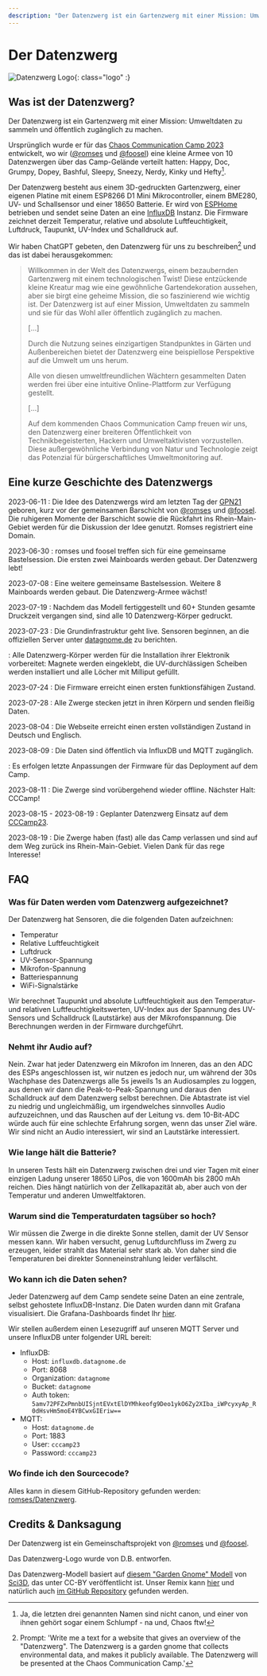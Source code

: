 ```yaml
---
description: "Der Datenzwerg ist ein Gartenzwerg mit einer Mission: Umweltdaten zu sammeln und öffentlich zugänglich zu machen."
---
```


# Der Datenzwerg

![Datenzwerg Logo](assets/images/logo.png){: class="logo" :}

<!--
!!! tip "Datenzwerg @ CCCamp23"

    Du bist auf dem CCCamp und über einen der Datenzwerge gestolpert? Super! Hier sind ein paar Links für dich:

    - [Was ist der Datenzwerg?](#was-ist-der-datenzwerg)
    - [FAQ](#faq)
    - [Schicke Dashboards auf grafana.datagnome.de](https://grafana.datagnome.de)
    
    Du kannst uns erreichen unter **DECT 3962 (DZOC)**.

    Und falls du dich wunderst, wo sich welcher Datenzwerg befindet, hier eine kurze Übersicht. Ein Klick auf den Namen bringt dich zum jeweiligen Dashboard, ein Klick auf den Ort zur jeweiligen Kartenansicht:

    | Datenzwerg | Location | Status |
    | ---------- | -------- | ------ |
    | [Bashful](https://grafana.datagnome.de/d/f17a6449-84ed-4733-b982-21c0d480c42a/overview?orgId=1&refresh=15m&var-zwerg=Bashful&theme=dark) | - | Collected |
    | [Doc](https://grafana.datagnome.de/d/f17a6449-84ed-4733-b982-21c0d480c42a/overview?orgId=1&refresh=15m&var-zwerg=Doc&theme=dark) | [CERT](https://map.events.ccc.de/camp/2023/map/#19/53.029849/13.309139/m=53.029849,13.309139) | Deployed |
    | [Dopey](https://grafana.datagnome.de/d/f17a6449-84ed-4733-b982-21c0d480c42a/overview?orgId=1&refresh=15m&var-zwerg=Dopey&theme=dark) | - | Collected |
    | [Grumpy](https://grafana.datagnome.de/d/f17a6449-84ed-4733-b982-21c0d480c42a/overview?orgId=1&refresh=15m&var-zwerg=Grumpy&theme=dark) | - | Collected |
    | [Happy](https://grafana.datagnome.de/d/f17a6449-84ed-4733-b982-21c0d480c42a/overview?orgId=1&refresh=15m&var-zwerg=Happy&theme=dark) | - | Collected |
    | [Hefty](https://grafana.datagnome.de/d/f17a6449-84ed-4733-b982-21c0d480c42a/overview?orgId=1&refresh=15m&var-zwerg=Hefty&theme=dark) | - | Collected |
    | [Kinky](https://grafana.datagnome.de/d/f17a6449-84ed-4733-b982-21c0d480c42a/overview?orgId=1&refresh=15m&var-zwerg=Kinky&theme=dark) | - | Collected |
    | [Nerdy](https://grafana.datagnome.de/d/f17a6449-84ed-4733-b982-21c0d480c42a/overview?orgId=1&refresh=15m&var-zwerg=Nerdy&theme=dark)  | - | Collected |
    | [Sleepy](https://grafana.datagnome.de/d/f17a6449-84ed-4733-b982-21c0d480c42a/overview?orgId=1&refresh=15m&var-zwerg=Sleepy&theme=dark) | - | Collected |
    | [Sneezy](https://grafana.datagnome.de/d/f17a6449-84ed-4733-b982-21c0d480c42a/overview?orgId=1&refresh=15m&var-zwerg=Sneezy&theme=dark) | - | Collected |
-->

## Was ist der Datenzwerg?

Der Datenzwerg ist ein Gartenzwerg mit einer Mission: Umweltdaten zu sammeln und öffentlich zugänglich zu machen.

Ursprünglich wurde er für das [Chaos Communication Camp 2023](https://events.ccc.de/camp/2023/infos/) entwickelt, 
wo wir ([@romses](https://chaos.social/@romses) und [@foosel](https://chaos.social/@foosel)) eine kleine Armee 
von 10 Datenzwergen über das Camp-Gelände verteilt hatten: Happy, Doc, Grumpy, Dopey, Bashful, Sleepy, Sneezy, 
Nerdy, Kinky und Hefty[^1].

Der Datenzwerg besteht aus einem 3D-gedruckten Gartenzwerg, einer eigenen Platine mit einem ESP8266 D1 Mini Mikrocontroller, einem BME280, UV- und Schallsensor und einer 18650 Batterie. Er wird von [ESPHome](https://esphome.io/) betrieben und sendet seine Daten an eine [InfluxDB](https://www.influxdata.com/) Instanz. Die Firmware zeichnet derzeit Temperatur, relative und absolute Luftfeuchtigkeit, Luftdruck, Taupunkt, UV-Index und Schalldruck auf.

Wir haben ChatGPT gebeten, den Datenzwerg für uns zu beschreiben[^2] und das ist dabei herausgekommen:

> Willkommen in der Welt des Datenzwergs, einem bezaubernden Gartenzwerg mit einem technologischen Twist!
> Diese entzückende kleine Kreatur mag wie eine gewöhnliche Gartendekoration aussehen,
> aber sie birgt eine geheime Mission, die so faszinierend wie wichtig ist.
> Der Datenzwerg ist auf einer Mission, Umweltdaten zu sammeln und sie für das Wohl aller öffentlich zugänglich zu machen.
>
> [...]
>
> Durch die Nutzung seines einzigartigen Standpunktes in Gärten und Außenbereichen
> bietet der Datenzwerg eine beispiellose Perspektive auf die Umwelt um uns herum.
>
> Alle von diesen umweltfreundlichen Wächtern gesammelten Daten werden frei
> über eine intuitive Online-Plattform zur Verfügung gestellt.
>
> [...]
>
> Auf dem kommenden Chaos Communication Camp freuen wir uns, den Datenzwerg einer
> breiteren Öffentlichkeit von Technikbegeisterten, Hackern und Umweltaktivisten vorzustellen.
> Diese außergewöhnliche Verbindung von Natur und Technologie zeigt das Potenzial für
> bürgerschaftliches Umweltmonitoring auf.

## Eine kurze Geschichte des Datenzwergs

2023-06-11
: Die Idee des Datenzwergs wird am letzten Tag der [GPN21](https://entropia.de/GPN21) geboren, kurz vor der gemeinsamen 
  Barschicht von [@romses](https://chaos.social/@romses) und [@foosel](https://chaos.social/@foosel). Die ruhigeren 
  Momente der Barschicht sowie die Rückfahrt ins Rhein-Main-Gebiet werden für die Diskussion der Idee genutzt. Romses 
  registriert eine Domain.

2023-06-30
: romses und foosel treffen sich für eine gemeinsame Bastelsession. Die ersten zwei Mainboards werden gebaut. Der Datenzwerg lebt!

2023-07-08
: Eine weitere gemeinsame Bastelsession. Weitere 8 Mainboards werden gebaut. Die Datenzwerg-Armee wächst!

2023-07-19
: Nachdem das Modell fertiggestellt und 60+ Stunden gesamte Druckzeit vergangen sind, sind alle 10 Datenzwerg-Körper gedruckt.

2023-07-23
: Die Grundinfrastruktur geht live. Sensoren beginnen, an die offiziellen Server unter [datagnome.de](https://datagnome.de) zu berichten.

: Alle Datenzwerg-Körper werden für die Installation ihrer Elektronik vorbereitet: Magnete werden eingeklebt, die UV-durchlässigen Scheiben werden installiert und alle Löcher mit Milliput gefüllt.

2023-07-24
: Die Firmware erreicht einen ersten funktionsfähigen Zustand.

2023-07-28
: Alle Zwerge stecken jetzt in ihren Körpern und senden fleißig Daten.

2023-08-04
: Die Webseite erreicht einen ersten vollständigen Zustand in Deutsch und Englisch.

2023-08-09
: Die Daten sind öffentlich via InfluxDB und MQTT zugänglich.

: Es erfolgen letzte Anpassungen der Firmware für das Deployment auf dem Camp.

2023-08-11
: Die Zwerge sind vorübergehend wieder offline. Nächster Halt: CCCamp!

2023-08-15 - 2023-08-19
: Geplanter Datenzwerg Einsatz auf dem [CCCamp23](https://events.ccc.de/camp/2023/infos/).

2023-08-19
: Die Zwerge haben (fast) alle das Camp verlassen und sind auf dem Weg zurück ins Rhein-Main-Gebiet. Vielen Dank für das rege Interesse!

## FAQ

### Was für Daten werden vom Datenzwerg aufgezeichnet?

Der Datenzwerg hat Sensoren, die die folgenden Daten aufzeichnen:

- Temperatur
- Relative Luftfeuchtigkeit
- Luftdruck
- UV-Sensor-Spannung
- Mikrofon-Spannung
- Batteriespannung
- WiFi-Signalstärke

Wir berechnet Taupunkt und absolute Luftfeuchtigkeit aus den Temperatur- und relativen Luftfeuchtigkeitswerten, UV-Index aus der Spannung des UV-Sensors und Schalldruck (Lautstärke) aus der Mikrofonspannung. Die Berechnungen werden in der Firmware durchgeführt.

### Nehmt ihr Audio auf?

Nein. Zwar hat jeder Datenzwerg ein Mikrofon im Inneren, das an den ADC des ESPs angeschlossen ist, wir nutzen es jedoch nur, um während der 30s Wachphase des Datenzwergs alle 5s jeweils 1s an Audiosamples zu loggen, aus denen wir dann die Peak-to-Peak-Spannung und daraus den Schalldruck auf dem Datenzwerg selbst berechnen. Die Abtastrate ist viel zu niedrig und ungleichmäßig, um irgendwelches sinnvolles Audio aufzuzeichnen, und das Rauschen auf der Leitung vs. dem 10-Bit-ADC würde auch für eine schlechte Erfahrung sorgen, wenn das unser Ziel wäre. Wir sind nicht an Audio interessiert, wir sind an Lautstärke interessiert.

### Wie lange hält die Batterie?

In unseren Tests hält ein Datenzwerg zwischen drei und vier Tagen mit einer einzigen Ladung unserer 18650 LiPos, die von 1600mAh bis 2800 mAh reichen. Dies hängt natürlich von der Zellkapazität ab, aber auch von der Temperatur und anderen Umweltfaktoren.

### Warum sind die Temperaturdaten tagsüber so hoch?

Wir müssen die Zwerge in die direkte Sonne stellen, damit der UV Sensor messen kann. Wir haben versucht, genug Luftdurchfluss im Zwerg zu erzeugen, leider strahlt das Material sehr stark ab. Von daher sind die Temperaturen bei direkter Sonneneinstrahlung leider verfälscht.

### Wo kann ich die Daten sehen?

Jeder Datenzwerg auf dem Camp sendete seine Daten an eine zentrale, selbst gehostete InfluxDB-Instanz. Die Daten wurden dann mit Grafana visualisiert. Die Grafana-Dashboards findet Ihr [hier](https://grafana.datagnome.de/). 

Wir stellen außerdem einen Lesezugriff auf unseren MQTT Server und unsere InfluxDB unter folgender URL bereit:

  - InfluxDB:
    - Host: `influxdb.datagnome.de`
    - Port: 8068
    - Organization: `datagnome`
    - Bucket: `datagnome`
    - Auth token: `5amv72PFZxPmnbUISjntEVxtElDYMhkeofg9Deo1ykO6Zy2XIba_iWPcyxyAp_R0dHsvHm5moE4YBCwxGIEriw==`
  - MQTT:
    - Host: `datagnome.de`
    - Port: 1883
    - User: `cccamp23`
    - Password: `cccamp23`

### Wo finde ich den Sourcecode?

Alles kann in diesem GitHub-Repository gefunden werden: [romses/Datenzwerg](https://github.com/romses/Datenzwerg).

## Credits & Danksagung

Der Datenzwerg ist ein Gemeinschaftsprojekt von [@romses](https://chaos.social/@romses) und [@foosel](https://chaos.social/@foosel).

Das Datenzwerg-Logo wurde von D.B. entworfen.

Das Datenzwerg-Modell basiert auf [diesem "Garden Gnome" Modell](https://www.printables.com/model/260908-garden-gnome) von [Sci3D](https://www.printables.com/@Sci3D), das unter CC-BY veröffentlicht ist. Unser Remix kann [hier](https://www.printables.com/model/534875-datenzwerg-enclosure) und natürlich auch [im GitHub Repository](https://github.com/romses/Datenzwerg/tree/main/models) gefunden werden.

[^1]: Ja, die letzten drei genannten Namen sind nicht canon, und einer von ihnen gehört sogar einem Schlumpf - na und, Chaos ftw!
[^2]: Prompt: 'Write me a text for a website that gives an overview of the "Datenzwerg". The Datenzwerg is a garden gnome that collects environmental data, and makes it publicly available. The Datenzwerg will be presented at the Chaos Communication Camp.'
